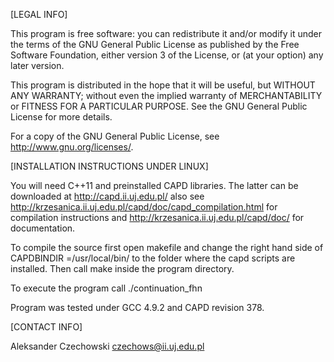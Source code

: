 [LEGAL INFO]

This program is free software: you can redistribute it and/or modify
it under the terms of the GNU General Public License as published by
the Free Software Foundation, either version 3 of the License, or
(at your option) any later version.

This program is distributed in the hope that it will be useful,
but WITHOUT ANY WARRANTY; without even the implied warranty of
MERCHANTABILITY or FITNESS FOR A PARTICULAR PURPOSE.  See the
GNU General Public License for more details.

For a copy of the GNU General Public License, see <http://www.gnu.org/licenses/>.


[INSTALLATION INSTRUCTIONS UNDER LINUX]

You will need C++11 and preinstalled CAPD libraries.
The latter can be downloaded at http://capd.ii.uj.edu.pl/
also see http://krzesanica.ii.uj.edu.pl/capd/doc/capd_compilation.html for compilation instructions
and http://krzesanica.ii.uj.edu.pl/capd/doc/ for documentation.

To compile the source first open makefile
and change the right hand side of 
  CAPDBINDIR =/usr/local/bin/
to the folder where the capd scripts are installed.
Then call 
  make 
inside the program directory.

To execute the program call
  ./continuation_fhn

Program was tested under GCC 4.9.2 and CAPD revision 378.


[CONTACT INFO]

Aleksander Czechowski
czechows@ii.uj.edu.pl
